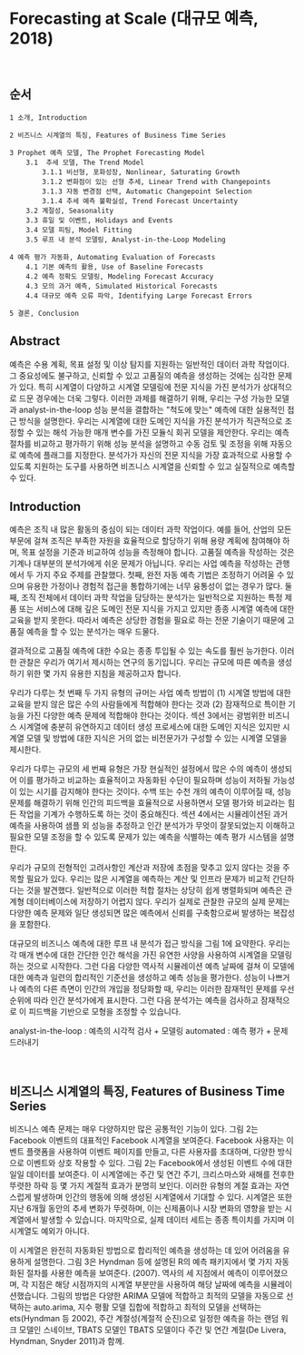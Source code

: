 # Forecasting at Scale (대규모 예측, 2018)

<br>

## 순서
    1 소개, Introduction

    2 비즈니스 시계열의 특징, Features of Business Time Series

    3 Prophet 예측 모델, The Prophet Forecasting Model
        3.1  추세 모델, The Trend Model
            3.1.1 비선형, 포화성장, Nonlinear, Saturating Growth
            3.1.2 변화점이 있는 선형 추세, Linear Trend with Changepoints
            3.1.3 자동 변경점 선택, Automatic Changepoint Selection
            3.1.4 추세 예측 불확실성, Trend Forecast Uncertainty
        3.2 계절성, Seasonality
        3.3 휴일 및 이벤트, Holidays and Events
        3.4 모델 피팅, Model Fitting
        3.5 루프 내 분석 모델링, Analyst-in-the-Loop Modeling

    4 예측 평가 자동화, Automating Evaluation of Forecasts
        4.1 기본 예측의 활용, Use of Baseline Forecasts
        4.2 예측 정확도 모델링, Modeling Forecast Accuracy
        4.3 모의 과거 예측, Simulated Historical Forecasts
        4.4 대규모 예측 오류 파악, Identifying Large Forecast Errors

    5 결론, Conclusion


## Abstract

예측은 수용 계획, 목표 설정 및 이상 탐지를 지원하는 일반적인 데이터 과학 작업이다. 그 중요성에도 불구하고, 신뢰할 수 있고 고품질의 예측을 생성하는 것에는 심각한 문제가 있다. 특히 시계열이 다양하고 시계열 모델링에 전문 지식을 가진 분석가가 상대적으로 드문 경우에는 더욱 그렇다. 이러한 과제를 해결하기 위해, 우리는 구성 가능한 모델과 analyst-in-the-loop 성능 분석을 결합하는 "척도에 맞는" 예측에 대한 실용적인 접근 방식을 설명한다. 우리는 시계열에 대한 도메인 지식을 가진 분석가가 직관적으로 조정할 수 있는 해석 가능한 매개 변수를 가진 모듈식 회귀 모델을 제안한다. 우리는 예측 절차를 비교하고 평가하기 위해 성능 분석을 설명하고 수동 검토 및 조정을 위해 자동으로 예측에 플래그를 지정한다. 분석가가 자신의 전문 지식을 가장 효과적으로 사용할 수 있도록 지원하는 도구를 사용하면 비즈니스 시계열을 신뢰할 수 있고 실질적으로 예측할 수 있다.


## Introduction

예측은 조직 내 많은 활동의 중심이 되는 데이터 과학 작업이다. 예를 들어, 산업의 모든 부문에 걸쳐 조직은 부족한 자원을 효율적으로 할당하기 위해 용량 계획에 참여해야 하며, 목표 설정을 기준과 비교하여 성능을 측정해야 합니다. 고품질 예측을 작성하는 것은 기계나 대부분의 분석가에게 쉬운 문제가 아닙니다. 우리는 사업 예측을 작성하는 관행에서 두 가지 주요 주제를 관찰했다. 첫째, 완전 자동 예측 기법은 조정하기 어려울 수 있으며 유용한 가정이나 경험적 접근을 통합하기에는 너무 융통성이 없는 경우가 많다. 둘째, 조직 전체에서 데이터 과학 작업을 담당하는 분석가는 일반적으로 지원하는 특정 제품 또는 서비스에 대해 깊은 도메인 전문 지식을 가지고 있지만 종종 시계열 예측에 대한 교육을 받지 못한다. 따라서 예측은 상당한 경험을 필요로 하는 전문 기술이기 때문에 고품질 예측을 할 수 있는 분석가는 매우 드물다.

결과적으로 고품질 예측에 대한 수요는 종종 투입될 수 있는 속도를 훨씬 능가한다. 이러한 관찰은 우리가 여기서 제시하는 연구의 동기입니다. 우리는 규모에 따른 예측을 생성하기 위한 몇 가지 유용한 지침을 제공하고자 합니다.

우리가 다루는 첫 번째 두 가지 유형의 규머는 사업 예측 방법이 (1) 시계열 방법에 대한 교육을 받지 않은 많은 수의 사람들에게 적합해야 한다는 것과 (2) 잠재적으로 특이한 기능을 가진 다양한 예측 문제에 적합해야 한다는 것이다. 섹션 3에서는 광범위한 비즈니스 시계열에 충분히 유연하지고 데이터 생성 프로세스에 대한 도메인 지식은 있지만 시계열 모델 및 방법에 대한 지식은 거의 없는 비전문가가 구성할 수 있는 시계열 모델을 제시한다.

우리가 다루는 규모의 세 번째 유형은 가장 현실적인 설정에서 많은 수의 예측이 생성되어 이를 평가하고 비교하는 효율적이고 자동화된 수단이 필요하며 성능이 저하될 가능성이 있는 시기를 감지해야 한다는 것이다. 수백 또는 수천 개의 예측이 이루어질 때, 성능 문제를 해결하기 위해 인간의 피드백을 효율적으로 사용하면서 모델 평가와 비교라는 힘든 작업을 기계가 수행하도록 하는 것이 중요해진다. 섹션 4에서는 시뮬레이션된 과거 예측을 사용하여 샘플 외 성능을 추정하고 인간 분석가가 무엇이 잘못되었는지 이해하고 필요한 모델 조정을 할 수 있도록 문제가 있는 예측을 식별하는 예측 평가 시스템을 설명한다.

우리가 규모의 전형적인 고려사항인 계산과 저장에 초점을 맞추고 있지 않다는 것을 주목할 필요가 있다. 우리는 많은 시계열을 예측하는 계산 및 인프라 문제가 비교적 간단하다는 것을 발견했다. 일반적으로 이러한 적합 절차는 상당히 쉽게 병렬화되며 예측은 관계형 데이터베이스에 저장하기 어렵지 않다. 우리가 실제로 관찰한 규모의 실제 문제는 다양한 예측 문제와 일단 생성되면 많은 예측에서 신뢰를 구축함으로써 발생하는 복잡성을 포함한다.

대규모의 비즈니스 예측에 대한 루프 내 분석가 접근 방식을 그림 1에 요약한다. 우리는 각 매개 변수에 대한 간단한 인간 해석을 가진 유연한 사양을 사용하여 시계열을 모델링하는 것으로 시작한다. 그런 다음 다양한 역사적 시뮬레이션 예측 날짜에 걸쳐 이 모델에 대한 예측과 일련의 합리적인 기준선을 생성하고 예측 성능을 평가한다. 성능이 나쁘거나 예측의 다른 측면이 인간의 개입을 정당화할 때, 우리는 이러한 잠재적인 문제를 우선순위에 따라 인간 분석가에게 표시한다. 그런 다음 분석가는 예측을 검사하고 잠재적으로 이 피드백을 기반으로 모형을 조정할 수 있습니다.

analyst-in-the-loop : 예측의 시각적 검사 + 모델링
automated : 예측 평가 + 문제 드러내기

<br>

## 비즈니스 시계열의 특징, Features of Business Time Series

비즈니스 예측 문제는 매우 다양하지만 많은 공통적인 기능이 있다. 그림 2는 Facebook 이벤트의 대표적인 Facebook 시계열을 보여준다. Facebook 사용자는 이벤트 플랫폼을 사용하여 이벤트 페이지를 만들고, 다른 사용자를 초대하며, 다양한 방식으로 이벤트와 상호 작용할 수 있다. 그림 2는 Facebook에서 생성된 이벤트 수에 대한 일일 데이터를 보여준다. 이 시계열에는 주간 및 연간 주기, 크리스마스와 새해를 전후한 뚜렷한 하락 등 몇 가지 계절적 효과가 분명히 보인다. 이러한 유형의 계절 효과는 자연스럽게 발생하며 인간의 행동에 의해 생성된 시계열에서 기대할 수 있다. 시계열은 또한 지난 6개월 동안의 추세 변화가 뚜렷하며, 이는 신제품이나 시장 변화의 영향을 받는 시계열에서 발생할 수 있습니다. 마지막으로, 실제 데이터 세트는 종종 특이치를 가지며 이 시계열도 예외가 아니다.

이 시계열은 완전히 자동화된 방법으로 합리적인 예측을 생성하는 데 있어 어려움을 유용하게 설명한다. 그림 3은 Hyndman 등에 설명된 R의 예측 패키지에서 몇 가지 자동화된 절차를 사용한 예측을 보여준다. (2007). 역사의 세 지점에서 예측이 이루어졌으며, 각 지점은 해당 시점까지의 시계열 부분만을 사용하여 해당 날짜에 예측을 시뮬레이션했습니다. 그림의 방법은 다양한 ARIMA 모델에 적합하고 최적의 모델을 자동으로 선택하는 auto.arima, 지수 평활 모델 집합에 적합하고 최적의 모델을 선택하는 ets(Hyndman 등 2002), 주간 계절성(계절적 순진)으로 일정한 예측을 하는 랜덤 워크 모델인 스네이브, TBATS 모델인 TBATS 모델이다 주간 및 연간 계절(De Livera, Hyndman, Snyder 2011)과 함께.
